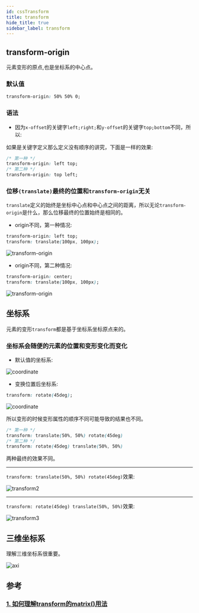 ```yaml
---
id: cssTransform
title: transform
hide_title: true
sidebar_label: transform
---
```


## transform-origin

元素变形的原点,也是坐标系的中心点。

### 默认值

```css
transform-origin: 50% 50% 0;
```

### 语法

- 因为`x-offset`的关键字`left;right;`和`y-offset`的关键字`top;bottom`不同，所以:

<div className="success">

如果是关键字定义那么定义没有顺序的讲究，下面是一样的效果:

```css
/* 第一种 */
transform-origin: left top;
/* 第二种 */
transform-origin: top left;
```

</div>

### 位移`(translate)`最终的位置和`transform-origin`无关

`translate`定义的始终是坐标中心点和中心点之间的距离，所以无论`transform-origin`是什么，那么位移最终的位置始终是相同的。

- origin不同，第一种情况:

```css
transform-origin: left top;
transform: translate(100px, 100px);
```

<div className="success">

![transform-origin](/img/svg-translate1.svg)

</div>

- origin不同，第二种情况:

```css
transform-origin: center;
transform: translate(100px, 100px);
```

<div className="success">

![transform-origin](/img/translate1.svg)

</div>

## 坐标系

元素的变形`transform`都是基于坐标系坐标原点来的。

### 坐标系会随便的元素的位置和变形变化而变化

- 默认值的坐标系:

![coordinate](/img/coordinate.svg)

- 变换位置后坐标系:

```css
transform: rotate(45deg);
```

![coordinate](/img/coordinate1.svg)

<div className="warning">

所以变形的时候变形属性的顺序不同可能导致的结果也不同。

```css
/* 第一种 */
transform: translate(50%, 50%) rotate(45deg)
/* 第二种 */
transform: rotate(45deg) translate(50%, 50%)
```

两种最终的效果不同。
</div>

---

`transform: translate(50%, 50%) rotate(45deg)`效果:

<div className="bg-f">

![transform2](/img/transform2.svg)

</div>

---

`transform: rotate(45deg) translate(50%, 50%)`效果:

<div className="bg-f">

![transform3](/img/transform3.svg)

</div>

## 三维坐标系

理解三维坐标系很重要。

![axi](/img/axios.jpg)

## 参考

### [1. 如何理解transform的matrix()用法](https://mp.weixin.qq.com/s/5PrxqJ8UkIPshzHegUumHw)
